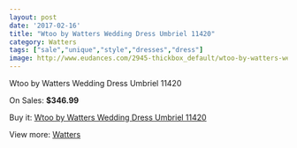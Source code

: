 ```yaml
---
layout: post
date: '2017-02-16'
title: "Wtoo by Watters Wedding Dress Umbriel 11420"
category: Watters
tags: ["sale","unique","style","dresses","dress"]
image: http://www.eudances.com/2945-thickbox_default/wtoo-by-watters-wedding-dress-umbriel-11420.jpg
---
```

Wtoo by Watters Wedding Dress Umbriel 11420

On Sales: **$346.99**
<a href="https://www.eudances.com/en/watters/1024-wtoo-by-watters-wedding-dress-umbriel-11420.html"><amp-img layout="responsive" width="600" height="600" src="//www.eudances.com/2945-thickbox_default/wtoo-by-watters-wedding-dress-umbriel-11420.jpg" alt="Wtoo by Watters Wedding Dress Umbriel 11420 0" /></a>
<a href="https://www.eudances.com/en/watters/1024-wtoo-by-watters-wedding-dress-umbriel-11420.html"><amp-img layout="responsive" width="600" height="600" src="//www.eudances.com/2946-thickbox_default/wtoo-by-watters-wedding-dress-umbriel-11420.jpg" alt="Wtoo by Watters Wedding Dress Umbriel 11420 1" /></a>

Buy it: [Wtoo by Watters Wedding Dress Umbriel 11420](https://www.eudances.com/en/watters/1024-wtoo-by-watters-wedding-dress-umbriel-11420.html "Wtoo by Watters Wedding Dress Umbriel 11420")

View more: [Watters](https://www.eudances.com/en/12-watters "Watters")